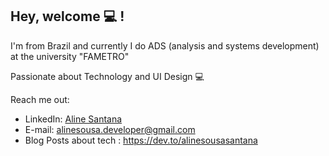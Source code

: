 ## Hey, welcome 💻 !  

I'm from Brazil and currently I do ADS (analysis and systems development) at the university "FAMETRO"
<p>Passionate about Technology and UI Design 💻</p>


Reach me out:
* LinkedIn: [Aline Santana](https://www.linkedin.com/in/aline-sousa-santana-131535256/)
* E-mail: alinesousa.developer@gmail.com
* Blog Posts about tech : https://dev.to/alinesousasantana
